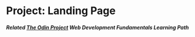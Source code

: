 # Project: Landing Page

##### Related [The Odin Project](https://www.theodinproject.com) Web Development Fundamentals Learning Path

